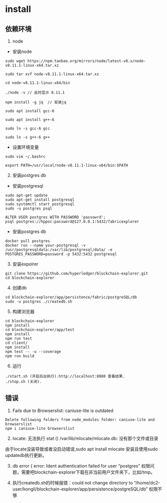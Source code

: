 # install

## 依赖环境

1. node

- 安装node

```
sudo wget https://npm.taobao.org/mirrors/node/latest-v8.x/node-v8.11.1-linux-x64.tar.xz

sudo tar xvf node-v8.11.1-linux-x64.tar.xz

cd node-v8.11.1-linux-x64/bin

./node -v // 此时显示 8.11.1

npm install -g jq  // 安装jq

sudo apt install gcc-6

sudo apt install g++-6

sudo ln -s gcc-6 gcc

sudo ln -s g++-6 g++
```

- 设置环境变量

```
sudo vim ~/.bashrc

export PATH=/usr/local/node-v8.11.1-linux-x64/bin:$PATH
```

2. 安装postgres db

- 安装postgresql

```
sudo apt-get update
sudo apt-get install postgresql
sudo systemctl start postgresql
sudo -u postgres psql

ALTER USER postgres WITH PASSWORD 'passowrd';
psql postgres://hppoc:password@127.0.0.1:5432/fabricexplorer
```

- 安装postgres db

```
docker pull postgres
docker run --name your-postgresql -v /usr/postgresqldata:/var/lib/postgresql/data/ -e POSTGRES_PASSWORD=password -p 5432:5432 postgresql
```

3. 安装expolrer

```
git clone https://github.com/hyperledger/blockchain-explorer.git
cd blockchain-explorer
```

4. 创建db

```
cd blockchain-explorer/app/persistence/fabric/postgreSQL/db
sudo -u postgres ./createdb.sh
```

5. 构建浏览器

```
cd blockchain-explorer
npm install
cd blockchain-explorer/app/test
npm install
npm run test
cd client/
npm install
npm test -- -u --coverage
npm run build
```

6. 运行

```
./start.sh (开启后台执行).http://localhost:8080 查看结果.
./stop.sh (关闭).
```

## 错误

1. Fails due to Browserslist: caniuse-lite is outdated

```
Delete following folders from node_modules folder: caniuse-lite and browserslist
npm i caniuse-lite browserslist
```

2. locate: 无法执行 stat () /var/lib/mlocate/mlocate.db: 没有那个文件或目录

由于locate没装导致或者没启动错误,sudo apt install mlocate 安装且使用sudo updatedb执行更新。

3. db error { error: Ident authentication failed for user “postgres”
权限问题，需要吧blockchain-explorer下载在非当前用户文件夹下，比如/tmp。

4. 执行createdb.sh的时候报错：could not change directory to “/home/dc2-user/kongli/blockchain-explorer/app/persistence/postgreSQL/db”
权限不够
